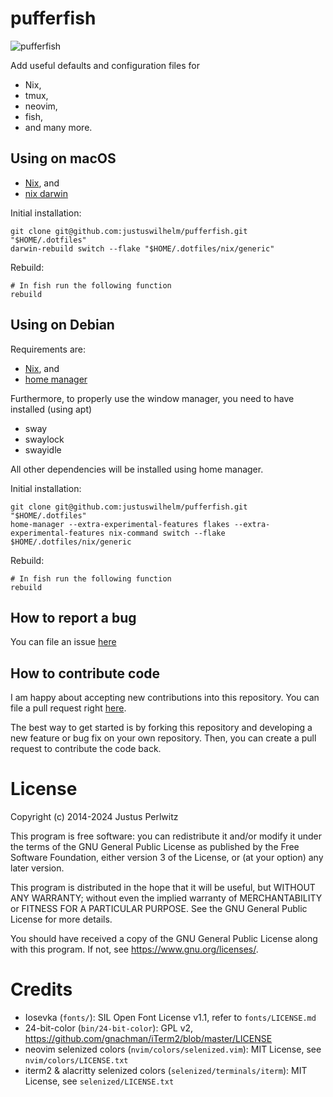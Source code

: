 # pufferfish

![pufferfish](docs/puffer.png)

Add useful defaults and configuration files for

- Nix,
- tmux,
- neovim,
- fish,
- and many more.

## Using on macOS

- [Nix](https://nixos.org/download#download-nix), and
- [nix darwin](https://github.com/LnL7/nix-darwin)

Initial installation:

```
git clone git@github.com:justuswilhelm/pufferfish.git "$HOME/.dotfiles"
darwin-rebuild switch --flake "$HOME/.dotfiles/nix/generic"
```

Rebuild:

```fish
# In fish run the following function
rebuild
```

## Using on Debian

Requirements are:

- [Nix](https://nixos.org/download#download-nix), and
- [home manager](https://nix-community.github.io/home-manager/index.xhtml#sec-install-standalone)

Furthermore, to properly use the window manager, you need to have installed (using apt)

- sway
- swaylock
- swayidle

All other dependencies will be installed using home manager.

Initial installation:

```
git clone git@github.com:justuswilhelm/pufferfish.git "$HOME/.dotfiles"
home-manager --extra-experimental-features flakes --extra-experimental-features nix-command switch --flake $HOME/.dotfiles/nix/generic
```

Rebuild:

```
# In fish run the following function
rebuild
```

## How to report a bug

You can file an issue
[here](https://github.com/justuswilhelm/pufferfish/issues/new)

## How to contribute code

I am happy about accepting new contributions into this repository. You can file
a pull request right
[here](https://github.com/justuswilhelm/pufferfish/compare).

The best way to get started is by forking this repository and developing a new
feature or bug fix on your own repository. Then, you can create a pull request
to contribute the code back.

# License

Copyright (c) 2014-2024 Justus Perlwitz

This program is free software: you can redistribute it and/or modify it under
the terms of the GNU General Public License as published by the Free Software
Foundation, either version 3 of the License, or (at your option) any later
version.

This program is distributed in the hope that it will be useful, but WITHOUT ANY
WARRANTY; without even the implied warranty of MERCHANTABILITY or FITNESS FOR A
PARTICULAR PURPOSE.  See the GNU General Public License for more details.

You should have received a copy of the GNU General Public License along with
this program.  If not, see <https://www.gnu.org/licenses/>.

# Credits

- Iosevka (`fonts/`): SIL Open Font License v1.1, refer to `fonts/LICENSE.md`
- 24-bit-color (`bin/24-bit-color`): GPL v2, https://github.com/gnachman/iTerm2/blob/master/LICENSE
- neovim selenized colors (`nvim/colors/selenized.vim`): MIT License, see `nvim/colors/LICENSE.txt`
- iterm2 & alacritty selenized colors (`selenized/terminals/iterm`): MIT License, see `selenized/LICENSE.txt`
